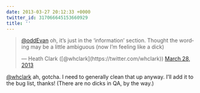 ```yaml
---
date: 2013-03-27 20:12:33 +0000
twitter_id: 317066645153660929
title: ''
---
```


<blockquote class="twitter-tweet"><p lang="en" dir="ltr"><a href="https://twitter.com/oddEvan?ref_src=twsrc%5Etfw">@oddEvan</a> oh, it’s just in the ‘information’ section. Thought the wording may be a little ambiguous (now I’m feeling like a dick)</p>&mdash; Heath Clark ([@whclark](https://twitter.com/whclark)) <a href="https://twitter.com/whclark/status/317064767116279809?ref_src=twsrc%5Etfw">March 28, 2013</a></blockquote>
<script async src="https://platform.twitter.com/widgets.js" charset="utf-8"></script>

[@whclark](https://twitter.com/whclark) ah, gotcha. I need to generally clean that up anyway. I’ll add it to the bug list, thanks! (There are no dicks in QA, by the way.)
